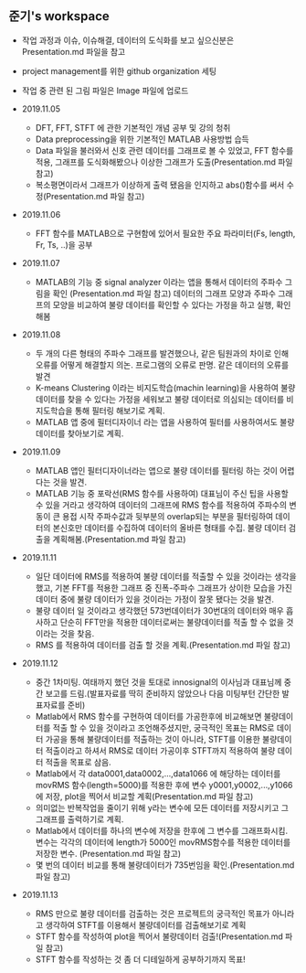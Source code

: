 ## 준기's workspace

- 작업 과정과 이슈, 이슈해결, 데이터의 도식화를 보고 싶으신분은 Presentation.md 파일을 참고
- project management를 위한 github organization 세팅
- 작업 중 관련 된 그림 파일은 Image 파일에 업로드

- 2019.11.05
    - DFT, FFT, STFT 에 관한 기본적인 개념 공부 및 강의 청취
    - Data preprocessing을 위한 기본적인 MATLAB 사용방법 습득
    - Data 파일을 불러와서 신호 관련 데이터를 그래프로 볼 수 있었고, FFT 함수를 적용, 그래프를 도식화해봤으나 이상한 그래프가 도출(Presentation.md 파일 참고)
    - 복소평면이라서 그래프가 이상하게 출력 됐음을 인지하고 abs()함수를 써서 수정(Presentation.md 파일 참고)
- 2019.11.06
    - FFT 함수를 MATLAB으로 구현함에 있어서 필요한 주요 파라미터(Fs, length, Fr, Ts, ..)을 공부
- 2019.11.07
    - MATLAB의 기능 중 signal analyzer 이라는 앱을 통해서 데이터의 주파수 그림을 확인      (Presentation.md 파일 참고)
      데이터의 그래프 모양과 주파수 그래프의 모양을 비교하여 불량 데이터를 확인할 수 있다는 가정을 하고 실행, 확인해봄
- 2019.11.08
    - 두 개의 다른 형태의 주파수 그래프를 발견했으나, 같은 팀원과의 차이로 인해 오류를 어떻게 해결할지 의논. 프로그램의 오류로 판명. 같은 데이터의 오류를 발견
    - K-means Clustering 이라는 비지도학습(machin learning)을 사용하여 불량 데이터를 찾을 수 
    있다는 가정을 세워보고 불량 데이터로 의심되는 데이터를 비지도학습을 통해 필터링 해보기로 계획.
    - MATLAB 앱 중에 필터디자이너 라는 앱을 사용하여 필터를 사용하여서도 불량 데이터를 찾아보기로 계획.
- 2019.11.09
    - MATLAB 앱인 필터디자이너라는 앱으로 불량 데이터를 필터링 하는 것이 어렵다는 것을 발견.
    - MATLAB 기능 중 포락선(RMS 함수를 사용하여) 대표님이 주신 팁을 사용할 수 있을 거라고 생각하여
    데이터의 그래프에 RMS 함수를 적용하여 주파수의 변동이 큰 용접 시작 주파수값과 뒷부분의 overlap되는 부분을 필터링하여 데이터의 본신호만 데이터를 수집하여 데이터의 올바른 형태를 수집. 불량 데이터 검출을 계획해봄.(Presentation.md 파일 참고)
- 2019.11.11
    - 일단 데이터에 RMS를 적용하여 불량 데이터를 적출할 수 있을 것이라는 생각을 했고, 기본 FFT를 적용한 그래프 중 진폭-주파수 그래프가 상이한 모습을 가진 데이터 중에 불량 데이터가 있을 것이라는 가정이 잘못 됐다는 것을 발견. 
    - 불량 데이터 일 것이라고 생각했던 573번데이터가 30번대의 데이터와 매우 흡사하고 단순히 FFT만을 적용한 데이터로써는 불량데이터를 적출 할 수 없을 것이라는 것을 찾음.
    - RMS 를 적용하여 데이터를 검출 할 것을 계획.(Presentation.md 파일 참고)
- 2019.11.12
    - 중간 1차미팅. 여태까지 했던 것을 토대로 innosignal의 이사님과 대표님께 중간 보고를 드림.(발표자료를 딱히 준비하지 않았으나 다음 미팅부턴 간단한 발표자료를 준비)
    - Matlab에서 RMS 함수를 구현하여 데이터를 가공한후에 비교해보면 불량데이터를 적출 할 수 있을 것이라고 조언해주셨지만, 궁극적인 목표는 RMS로 데이터 가공을 통해 불량데이터를 적출하는 것이 아니라, STFT를 이용한 불량데이터 적출이라고 하셔서 RMS로 데이터 가공이후 STFT까지 적용하여 불량 데이터 적출을 목표로 삼음.
    - Matlab에서 각 data0001,data0002,...,data1066 에 해당하는 데이터를 movRMS 함수(length=5000)를 적용한 후에 변수 y0001,y0002,...,y1066 에 저장, plot을 찍어서 비교할 계획(Presentation.md 파일 참고)
    - 의미없는 반복작업을 줄이기 위해 y라는 변수에 모든 데이터를 저장시키고 그 그래프를 출력하기로 계획.
    - Matlab에서 데이터를 하나의 변수에 저장을 한후에 그 변수를 그래프화시킴.
    변수는 각각의 데이터에 length가 5000인 movRMS함수를 적용한 데이터를 저장한 변수. (Presentation.md 파일 참고)
    - 몇 번의 데이터 비교를 통해 불량데이터가 735번임을 확인.(Presentation.md 파일 참고)
- 2019.11.13
    - RMS 만으로 불량 데이터를 검출하는 것은 프로젝트의 궁극적인 목표가 아니라고 생각하여 STFT를 이용해서 불량데이터를 검출해보기로 계획
    - STFT 함수를 작성하여 plot을 찍어서 불량데이터 검출!(Presentation.md 파일 참고)
    - STFT 함수를 작성하는 것 좀 더 디테일하게 공부하기까지 목표!
